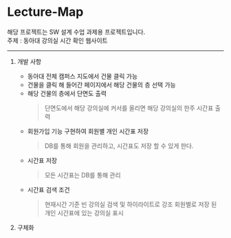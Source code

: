 # Lecture-Map
해당 프로젝트는 SW 설계 수업 과제용 프로젝트입니다.  
주제 : 동아대 강의실 시간 확인 웹사이트
***
  1. 개발 사항
     * 동아대 전체 캠퍼스 지도에서 건물 클릭 가능
     * 건물을 클릭 해 들어간 페이지에서 해당 건물의 층 선택 가능
     * 해당 건물의 층에서 단면도 출력
        > 단면도에서 해당 강의실에 커서를 올리면 해당 강의실의 한주 시간표 출력
     * 회원가입 기능 구현하여 회원별 개인 시간표 저장
        > DB를 통해 회원을 관리하고, 시간표도 저장 할 수 있게 한다.
     * 시간표 저장
        > 모든 시간표는 DB를 통해 관리
     * 시간표 검색 조건
        > 현재시간 기준 빈 강의실 검색 및 하이라이트로 강조
        > 회원별로 저장 된 개인 시간표에 있는 강의실 표시
  
  3. 구체화
